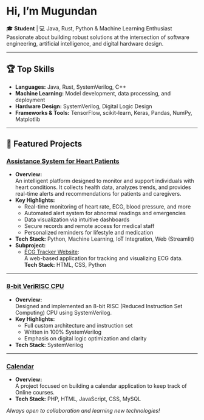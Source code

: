 #  Hi, I’m Mugundan

🎓 **Student** | 💻 Java, Rust, Python & Machine Learning Enthusiast  
Passionate about building robust solutions at the intersection of software engineering, artificial intelligence, and digital hardware design.

---

## 🏆 Top Skills

- **Languages:** Java, Rust, SystemVerilog, C++
- **Machine Learning:** Model development, data processing, and deployment
- **Hardware Design:** SystemVerilog, Digital Logic Design
- **Frameworks & Tools:** TensorFlow, scikit-learn, Keras, Pandas, NumPy, Matplotlib

---

## 🚀 Featured Projects

### [Assistance System for Heart Patients](https://github.com/Mugundankalyan/assistance_system_for_heart_patients)
- **Overview:**  
  An intelligent platform designed to monitor and support individuals with heart conditions. It collects health data, analyzes trends, and provides real-time alerts and recommendations for patients and caregivers.
- **Key Highlights:**
  - Real-time monitoring of heart rate, ECG, blood pressure, and more
  - Automated alert system for abnormal readings and emergencies
  - Data visualization via intuitive dashboards
  - Secure records and remote access for medical staff
  - Personalized reminders for lifestyle and medication
- **Tech Stack:** Python, Machine Learning, IoT Integration, Web (Streamlit)
- **Subproject:**  
  - [ECG Tracker Website](https://github.com/Mugundankalyan/ecg_tracker_website):  
    A web-based application for tracking and visualizing ECG data.  
    **Tech Stack:** HTML, CSS, Python

---

### [8-bit VeriRISC CPU](https://github.com/Mugundankalyan/8-bit-VeriRISC-cpu)
- **Overview:**  
  Designed and implemented an 8-bit RISC (Reduced Instruction Set Computing) CPU using SystemVerilog.
- **Key Highlights:**
  - Full custom architecture and instruction set
  - Written in 100% SystemVerilog
  - Emphasis on digital logic optimization and clarity
- **Tech Stack:** SystemVerilog

---
### [Calendar](https://github.com/Mugundankalyan/calendar)
- **Overview:**  
  A project focused on building a calendar application to keep track of Online courses.  
- **Tech Stack:** PHP, HTML, JavaScript, CSS, MySQL

_Always open to collaboration and learning new technologies!_
